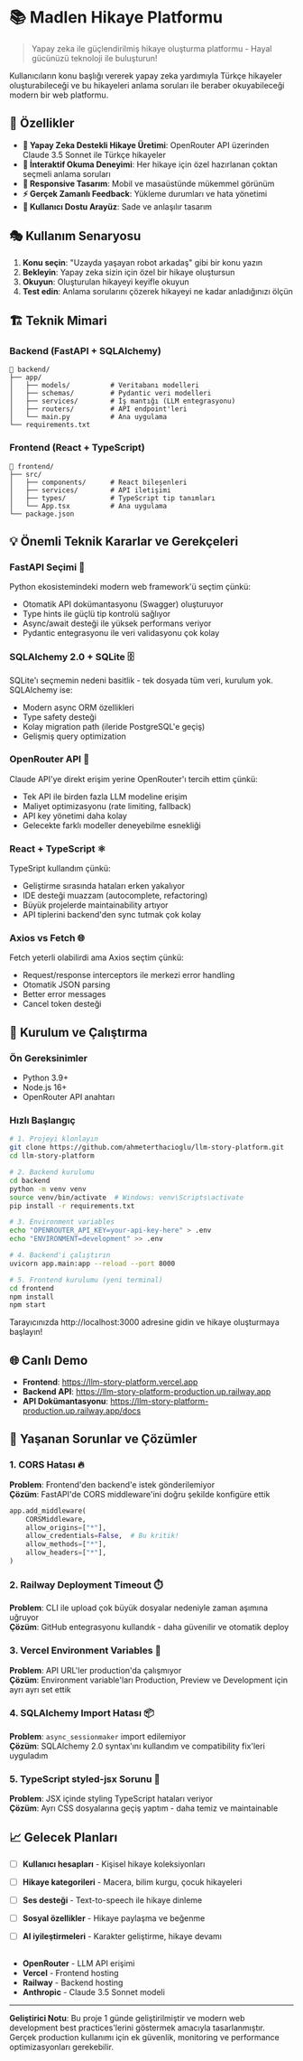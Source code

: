 # 📚 Madlen Hikaye Platformu

> Yapay zeka ile güçlendirilmiş hikaye oluşturma platformu - Hayal gücünüzü teknoloji ile buluşturun!

Kullanıcıların konu başlığı vererek yapay zeka yardımıyla Türkçe hikayeler oluşturabileceği ve bu hikayeleri anlama soruları ile beraber okuyabileceği modern bir web platformu.

## 🌟 Özellikler

- **🤖 Yapay Zeka Destekli Hikaye Üretimi**: OpenRouter API üzerinden Claude 3.5 Sonnet ile Türkçe hikayeler
- **📖 İnteraktif Okuma Deneyimi**: Her hikaye için özel hazırlanan çoktan seçmeli anlama soruları
- **📱 Responsive Tasarım**: Mobil ve masaüstünde mükemmel görünüm
- **⚡ Gerçek Zamanlı Feedback**: Yükleme durumları ve hata yönetimi
- **🎯 Kullanıcı Dostu Arayüz**: Sade ve anlaşılır tasarım

## 🎭 Kullanım Senaryosu

1. **Konu seçin**: "Uzayda yaşayan robot arkadaş" gibi bir konu yazın
2. **Bekleyin**: Yapay zeka sizin için özel bir hikaye oluştursun
3. **Okuyun**: Oluşturulan hikayeyi keyifle okuyun
4. **Test edin**: Anlama sorularını çözerek hikayeyi ne kadar anladığınızı ölçün

## 🏗️ Teknik Mimari

### Backend (FastAPI + SQLAlchemy)
```
📁 backend/
├── app/
│   ├── models/          # Veritabanı modelleri
│   ├── schemas/         # Pydantic veri modelleri
│   ├── services/        # İş mantığı (LLM entegrasyonu)
│   ├── routers/         # API endpoint'leri
│   └── main.py          # Ana uygulama
└── requirements.txt
```

### Frontend (React + TypeScript)
```
📁 frontend/
├── src/
│   ├── components/      # React bileşenleri
│   ├── services/        # API iletişimi
│   ├── types/           # TypeScript tip tanımları
│   └── App.tsx          # Ana uygulama
└── package.json
```

## 💡 Önemli Teknik Kararlar ve Gerekçeleri

### **FastAPI Seçimi** 🚀
Python ekosistemindeki  modern web framework'ü seçtim çünkü:
- Otomatik API dokümantasyonu (Swagger) oluşturuyor
- Type hints ile güçlü tip kontrolü sağlıyor
- Async/await desteği ile yüksek performans veriyor
- Pydantic entegrasyonu ile veri validasyonu çok kolay

### **SQLAlchemy 2.0 + SQLite** 🗄️
SQLite'ı seçmemin nedeni basitlik - tek dosyada tüm veri, kurulum yok. SQLAlchemy ise:
- Modern async ORM özellikleri
- Type safety desteği
- Kolay migration path (ileride PostgreSQL'e geçiş)
- Gelişmiş query optimization

### **OpenRouter API** 🤖
Claude API'ye direkt erişim yerine OpenRouter'ı tercih ettim çünkü:
- Tek API ile birden fazla LLM modeline erişim
- Maliyet optimizasyonu (rate limiting, fallback)
- API key yönetimi daha kolay
- Gelecekte farklı modeller deneyebilme esnekliği

### **React + TypeScript** ⚛️
TypeSript kullandım çünkü:
- Geliştirme sırasında hataları erken yakalıyor
- IDE desteği muazzam (autocomplete, refactoring)
- Büyük projelerde maintainability artıyor
- API tiplerini backend'den sync tutmak çok kolay

### **Axios vs Fetch** 🌐
Fetch yeterli olabilirdi ama Axios seçtim çünkü:
- Request/response interceptors ile merkezi error handling
- Otomatik JSON parsing
- Better error messages
- Cancel token desteği

## 🚀 Kurulum ve Çalıştırma

### Ön Gereksinimler
- Python 3.9+
- Node.js 16+
- OpenRouter API anahtarı

### Hızlı Başlangıç

```bash
# 1. Projeyi klonlayın
git clone https://github.com/ahmeterthacioglu/llm-story-platform.git
cd llm-story-platform

# 2. Backend kurulumu
cd backend
python -m venv venv
source venv/bin/activate  # Windows: venv\Scripts\activate
pip install -r requirements.txt

# 3. Environment variables
echo "OPENROUTER_API_KEY=your-api-key-here" > .env
echo "ENVIRONMENT=development" >> .env

# 4. Backend'i çalıştırın
uvicorn app.main:app --reload --port 8000

# 5. Frontend kurulumu (yeni terminal)
cd frontend
npm install
npm start
```

Tarayıcınızda http://localhost:3000 adresine gidin ve hikaye oluşturmaya başlayın!

## 🌐 Canlı Demo

- **Frontend**: https://llm-story-platform.vercel.app
- **Backend API**: https://llm-story-platform-production.up.railway.app
- **API Dokümantasyonu**: https://llm-story-platform-production.up.railway.app/docs

## 🐛 Yaşanan Sorunlar ve Çözümler

### 1. **CORS Hatası** 🔥
**Problem**: Frontend'den backend'e istek gönderilemiyor  
**Çözüm**: FastAPI'de CORS middleware'ini doğru şekilde konfigüre ettik
```python
app.add_middleware(
    CORSMiddleware,
    allow_origins=["*"],
    allow_credentials=False,  # Bu kritik!
    allow_methods=["*"],
    allow_headers=["*"],
)
```

### 2. **Railway Deployment Timeout** ⏱️
**Problem**: CLI ile upload çok büyük dosyalar nedeniyle zaman aşımına uğruyor  
**Çözüm**: GitHub entegrasyonu kullandık - daha güvenilir ve otomatik deploy

### 3. **Vercel Environment Variables** 🔧
**Problem**: API URL'ler production'da çalışmıyor  
**Çözüm**: Environment variable'ları Production, Preview ve Development için ayrı ayrı set ettik

### 4. **SQLAlchemy Import Hatası** 📦
**Problem**: `async_sessionmaker` import edilemiyor  
**Çözüm**: SQLAlchemy 2.0 syntax'ını kullandım ve compatibility fix'leri uyguladım

### 5. **TypeScript styled-jsx Sorunu** 💅
**Problem**: JSX içinde styling TypeScript hataları veriyor  
**Çözüm**: Ayrı CSS dosyalarına geçiş yaptım - daha temiz ve maintainable

## 📈 Gelecek Planları

- [ ] **Kullanıcı hesapları** - Kişisel hikaye koleksiyonları
- [ ] **Hikaye kategorileri** - Macera, bilim kurgu, çocuk hikayeleri
- [ ] **Ses desteği** - Text-to-speech ile hikaye dinleme
- [ ] **Sosyal özellikler** - Hikaye paylaşma ve beğenme
- [ ] **AI iyileştirmeleri** - Karakter geliştirme, hikaye devamı


## 

- **OpenRouter** - LLM API erişimi 
- **Vercel** - Frontend hosting   
- **Railway** - Backend hosting 
- **Anthropic** - Claude 3.5 Sonnet modeli 

---

**Geliştirici Notu**: Bu proje 1 günde geliştirilmiştir ve modern web development best practices'lerini göstermek amacıyla tasarlanmıştır. Gerçek production kullanımı için ek güvenlik, monitoring ve performance optimizasyonları gerekebilir.
